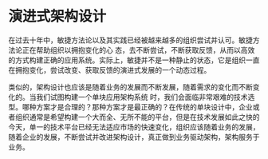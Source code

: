# 演进式架构设计

在过去十年中，敏捷方法论以及其实践已经被越来越多的组织尝试并认可。敏捷方法论正在帮助组织以拥抱变化的心
态，去不断尝试，不断获取反馈，从而以高效的方式构建正确的应用系统。实际上，敏捷并不是一种静止的状态，它是组织一直在拥抱变化，尝试改变、获取反馈的演进式发展的一个动态过程。

类似的，架构设计也应该是随着业务的发展而不断发展，随着需求的变化而不断变化的。当我们试图构建一个单块应用架构系统
时，我们会面临非常艰难的技术选型。哪种方案才是合理的？那种方案才是最正确的？在传统的单块设计中，企业或者组织通常是希望构建一个大而全、无所不能的平台，但是在技术发展如此之快的今天，单一的技术平台已经无法适应市场的快速变化，组织应该随着业务的发展，随着企业的发展，不断尝试并改进架构设计，真正做到业务驱动架构，架构服务于业务。
